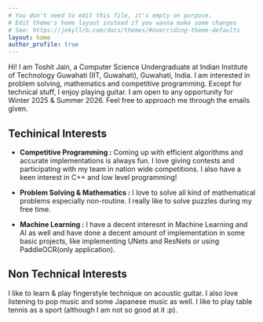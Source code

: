 ```yaml
---
# You don't need to edit this file, it's empty on purpose.
# Edit theme's home layout instead if you wanna make some changes
# See: https://jekyllrb.com/docs/themes/#overriding-theme-defaults
layout: home
author_profile: true
---
```


Hi! I am Toshit Jain, a Computer Science Undergraduate at Indian Institute of Technology
Guwahati (IIT, Guwahati), Guwahati, India. I am interested in problem solving, mathematics and 
competitive programming. Except for technical stuff, I enjoy playing 
guitar. I am open to any opportunity for Winter 2025 & Summer 2026. 
Feel free to approach me through the emails given.

## Techinical Interests

- **Competitive Programming :** Coming up with efficient algorithms and accurate implementations
is always fun. I love giving contests and participating with my team in nation wide competitions.
I also have a keen interest in C++ and low level programming!

- **Problem Solving & Mathematics :** I love to solve all kind of mathematical problems
especially non-routine. I really like to solve puzzles during my free time.

- **Machine Learning :** I have a decent interesnt in Machine Learning and AI as well
and have done a decent amount of implementation in some basic projects, like implementing
UNets and ResNets or using PaddleOCR(only application).

## Non Technical Interests

I like to learn & play fingerstyle technique on acoustic guitar. I also love listening to
pop music and some Japanese music as well. I like to play table tennis as a sport
(although I am not so good at it :p).